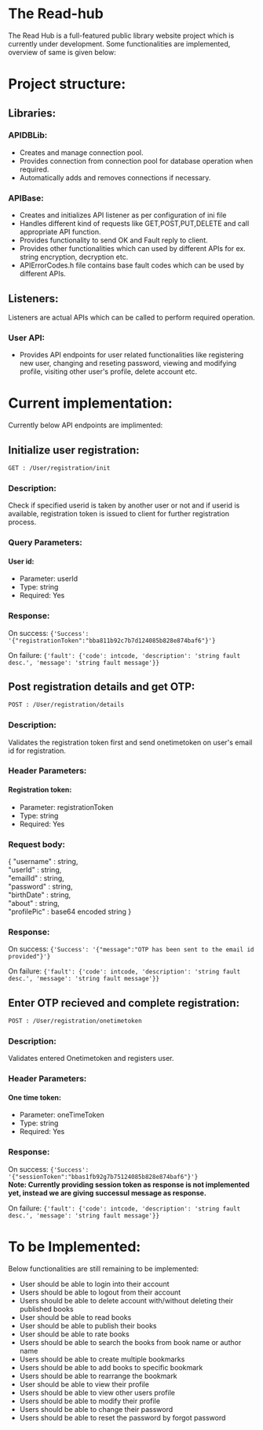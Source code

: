 # The Read-hub

The Read Hub is a full-featured public library website project which is currently under development. Some functionalities are implemented, overview of same is given below:

# Project structure:
## Libraries:
### APIDBLib:
- Creates and manage connection pool.
- Provides connection from connection pool for database operation when required.
- Automatically adds and removes connections if necessary.

### APIBase:
- Creates and initializes API listener as per configuration of ini file
- Handles different kind of requests like GET,POST,PUT,DELETE and call appropriate API function.
- Provides functionality to send OK and Fault reply to client.
- Provides other functionalities which can used by different APIs for ex. string encryption, decryption etc.
- APIErrorCodes.h file contains base fault codes which can be used by different APIs.

## Listeners:
Listeners are actual APIs which can be called to perform required operation.
### User API:
- Provides API endpoints for user related functionalities like registering new user, changing and reseting password, viewing and modifying profile, visiting other user's profile, delete account etc.
  
# Current implementation:

Currently below API endpoints are implimented:

## Initialize user registration:
```bash
GET : /User/registration/init
```
### Description:
Check if specified userid is taken by another user or not and if userid is available, registration token is issued to client for further registration process.

### Query Parameters:
#### User id:
- Parameter: userId<br>
- Type: string<br>
- Required: Yes

### Response:
On success:
```{'Success': '{"registrationToken":"bba811b92c7b7d124085b828e874baf6"}'}```

On failure: 
```{'fault': {'code': intcode, 'description': 'string fault desc.', 'message': 'string fault message'}}```


## Post registration details and get OTP:
```bash
POST : /User/registration/details
```
### Description:
Validates the registration token first and send onetimetoken on user's email id for registration. 

### Header Parameters:
#### Registration token:
- Parameter: registrationToken<br>
- Type: string<br>
- Required: Yes

### Request body:
{
  "username" : string, <br>
  "userId" : string, <br>
  "emailId" : string, <br>
  "password" : string, <br>
  "birthDate" : string, <br>
  "about" : string, <br>
  "profilePic" : base64 encoded string 
}

### Response:
On success:
```{'Success': '{"message":"OTP has been sent to the email id provided"}'}```

On failure: 
```{'fault': {'code': intcode, 'description': 'string fault desc.', 'message': 'string fault message'}}```

## Enter OTP recieved and complete registration:
```bash
POST : /User/registration/onetimetoken
```
### Description:
Validates entered Onetimetoken and registers user.

### Header Parameters:
#### One time token:
- Parameter: oneTimeToken<br>
- Type: string<br>
- Required: Yes

### Response:
On success:
```{'Success': '{"sessionToken":"bbas1fb92g7b75124085b828e874baf6"}'}```<br>
**Note: Currently providing session token as response is not implemented yet, instead we are giving successul message as response.**

On failure: 
```{'fault': {'code': intcode, 'description': 'string fault desc.', 'message': 'string fault message'}}```


# To be Implemented:

Below functionalities are still remaining to be implemented:
- User should be able to login into their account
- Users should be able to logout from their account
- Users should be able to delete account with/without deleting their published books
- User should be able to read books
- User should be able to publish their books
- User should be able to rate books
- Users should be able to search the books from book name or author name
- Users should be able to create multiple bookmarks
- Users should be able to add books to specific bookmark
- Users should be able to rearrange the bookmark
- User should be able to view their profile
- Users should be able to view other users profile
- Users should be able to modify their profile
- Users should be able to change their password
- Users should be able to reset the password by forgot password
